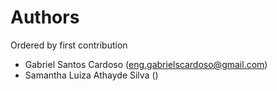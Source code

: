 # Authors

Ordered by first contribution

* Gabriel Santos Cardoso (eng.gabrielscardoso@gmail.com)
* Samantha Luiza Athayde Silva ()
